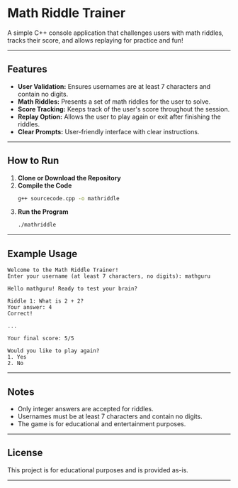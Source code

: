 # Math Riddle Trainer

A simple C++ console application that challenges users with math riddles, tracks their score, and allows replaying for practice and fun!

---

## Features

- **User Validation:** Ensures usernames are at least 7 characters and contain no digits.
- **Math Riddles:** Presents a set of math riddles for the user to solve.
- **Score Tracking:** Keeps track of the user's score throughout the session.
- **Replay Option:** Allows the user to play again or exit after finishing the riddles.
- **Clear Prompts:** User-friendly interface with clear instructions.

---

## How to Run

1. **Clone or Download the Repository**
2. **Compile the Code**
    ```sh
    g++ sourcecode.cpp -o mathriddle
    ```
3. **Run the Program**
    ```sh
    ./mathriddle
    ```

---

## Example Usage

```
Welcome to the Math Riddle Trainer!
Enter your username (at least 7 characters, no digits): mathguru

Hello mathguru! Ready to test your brain?

Riddle 1: What is 2 + 2?
Your answer: 4
Correct!

...

Your final score: 5/5

Would you like to play again?
1. Yes
2. No
```

---

## Notes

- Only integer answers are accepted for riddles.
- Usernames must be at least 7 characters and contain no digits.
- The game is for educational and entertainment purposes.

---

## License

This project is for educational purposes and is provided as-is.

---
